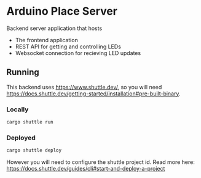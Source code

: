 # Arduino Place Server

Backend server application that hosts

- The frontend application
- REST API for getting and controlling LEDs
- Websocket connection for recieving LED updates

## Running

This backend uses https://www.shuttle.dev/, so you will need https://docs.shuttle.dev/getting-started/installation#pre-built-binary.

### Locally

```bash
cargo shuttle run
```

### Deployed

```bash
cargo shuttle deploy
```

However you will need to configure the shuttle project id. Read more here: https://docs.shuttle.dev/guides/cli#start-and-deploy-a-project
